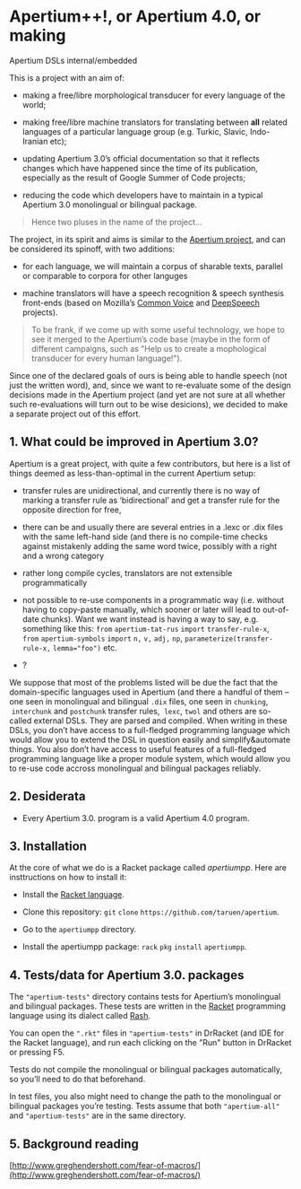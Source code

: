 # Apertium++!, or Apertium 4.0, or making
Apertium DSLs internal/embedded

This is a project with an aim of:

* making a free/libre morphological transducer for every language of the
  world;

* making free/libre machine translators for translating between **all**
  related languages of a particular language group \(e.g. Turkic,
  Slavic, Indo-Iranian etc\);

* updating Apertium 3.0’s official documentation so that it reflects
  changes which have happened since the time of its publication,
  especially as the result of Google Summer of Code projects;

* reducing the code which developers have to maintain in a typical
  Apertium 3.0 monolingual or bilingual package.

> Hence two pluses in the name of the project...

The project, in its spirit and aims is similar to the [Apertium
project](https://www.apertium.org), and can be considered its spinoff,
with two additions:

* for each language, we will maintain a corpus of sharable texts,
  parallel or comparable to corpora for other languges

* machine translators will have a speech recognition & speech synthesis
  front-ends \(based on Mozilla’s [Common
  Voice](https://voice.mozilla.org) and
  [DeepSpeech](https://github.com/mozilla/DeepSpeech) projects\).

> To be frank, if we come up with some useful technology, we hope to see
> it merged to the Apertium’s code base \(maybe in the form of different
> campaigns, such as "Help us to create a mophological transducer for
> every human language!"\).

Since one of the declared goals of ours is being able to handle speech
\(not just the written word\), and, since we want to re-evaluate some of
the design decisions made in the Apertium project \(and yet are not sure
at all whether such re-evaluations will turn out to be wise desicions\),
we decided to make a separate project out of this effort.

## 1. What could be improved in Apertium 3.0?

Apertium is a great project, with quite a few contributors, but here is
a list of things deemed as less-than-optimal in the current Apertium
setup:

* transfer rules are unidirectional, and currently there is no way of
  marking a transfer rule as ‘bidirectional’ and get a transfer rule for
  the opposite direction for free,

* there can be and usually there are several entries in a .lexc or .dix
  files with the same left-hand side \(and there is no compile-time
  checks against mistakenly adding the same word twice, possibly with a
  right and a wrong category

* rather long compile cycles, translators are not extensible
  programmatically

* not possible to re-use components in a programmatic way \(i.e. without
  having to copy-paste manually, which sooner or later will lead to
  out-of-date chunks\). Want we want instead is having a way to say,
  e.g. something like this:
  `from` `apertium-tat-rus` `import` `transfer-rule-x`,
  `from` `apertium-symbols` `import` `n,` `v,` `adj,` `np`,
  `parameterize(transfer-rule-x,` `lemma="foo")` etc.

* ?

We suppose that most of the problems listed will be due the fact that
the domain-specific languages used in Apertium \(and there a handful of
them – one seen in monolingual and bilingual `.dix` files, one seen in
`chunking`,  `interchunk` and `postchunk` transfer rules,  `lexc`,
`twol` and others are so-called external DSLs. They are parsed and
compiled. When writing in these DSLs, you don’t have access to a
full-fledged programming language which would allow you to extend the
DSL in question easily and simplify&automate things. You also don’t have
access to useful features of a full-fledged programming language like a
proper module system, which would allow you to re-use code accross
monolingual and bilingual packages reliably.

## 2. Desiderata

* Every Apertium 3.0. program is a valid     Apertium 4.0 program.

## 3. Installation

At the core of what we do is a Racket package called _apertiumpp_. Here
are insttructions on how to install it:

* Install the [Racket language](https://racket-lang.org).

* Clone this repository:
  `git` `clone` `https://github.com/taruen/apertium`.

* Go to the `apertiumpp` directory.

* Install the apertiumpp package: `rack` `pkg` `install` `apertiumpp`.

## 4. Tests/data for Apertium 3.0. packages

The `"apertium-tests"` directory contains tests for Apertium’s
monolingual and bilingual packages. These tests are written in the
[Racket](https://racket-lang.org) programming language using its dialect
called [Rash](https://docs.racket-lang.org/rash/index.html).

You can open the `".rkt"` files in `"apertium-tests"` in DrRacket \(and
IDE for the Racket language\), and run each clicking on the "Run" button
in DrRacket or pressing F5.

Tests do not compile the monolingual or bilingual packages
automatically, so you’ll need to do that beforehand.

In test files, you also might need to change the path to the monolingual
or bilingual packages you’re testing. Tests assume that both
`"apertium-all"` and `"apertium-tests"` are in the same directory.

## 5. Background reading

[http://www.greghendershott.com/fear-of-macros/](http://www.greghendershott.com/fear-of-macros/)
